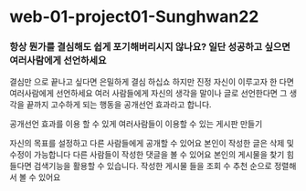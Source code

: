 # web-01-project01-Sunghwan22

### 항상 뭔가를 결심해도 쉽게 포기해버리시지 않나요? 일단 성공하고 싶으면 여러사람에게 선언하세요 
 결심만 으로 끝나고 싶다면 은밀하게 결심 하십쇼 하지만 진정 자신이 이루고자 한 다면 여러사람에게 선언하세요 
 여러 사람들에게 자신의 생각을 말이나 글로 선언한다면 그 생각을 끝까지 고수하게 되는 행동을 공개선언 효과라고 합니다. 

 공개선언 효과를 이용 할 수 있게 여러사람들이 이용할 수 있는 게시판 만들기 

자신의 목표를 설정하고 다른 사람들에게 공개할 수 있어요
본인이 작성한 글은 삭제 및 수정이 가능합니다
다른 사람들이 작성한 댓글을 볼 수 있어요
본인의 게시물을 찾기 힘들다면 검색기능을 활용할 수 있습니다.
작성한 게시물 들을 조회 수 추천 순으로 정렬해서 볼 수 있어요

